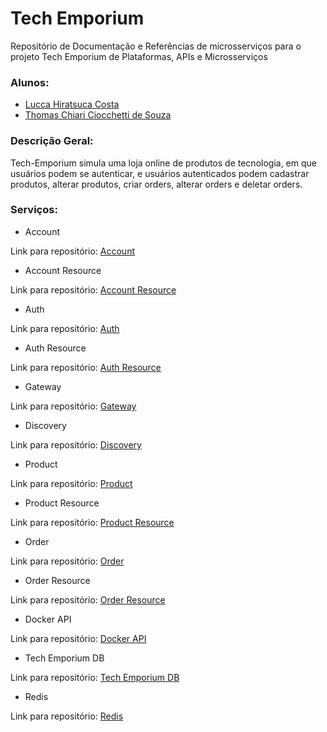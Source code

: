 # Tech Emporium
Repositório de Documentação e Referências de microsserviços para o projeto Tech Emporium de Plataformas, APIs e Microsserviços

### Alunos:
- [Lucca Hiratsuca Costa](https://github.com/LuccaHiratsuca)
- [Thomas Chiari Ciocchetti de Souza](https://github.com/thomaschiari)

### Descrição Geral:
Tech-Emporium simula uma loja online de produtos de tecnologia, em que usuários podem se autenticar, e usuários autenticados podem cadastrar produtos, alterar produtos, criar orders, alterar orders e deletar orders. 

### Serviços: 
- Account

Link para repositório: [Account](https://github.com/LuccaHiratsuca/platform.store.account)

- Account Resource

Link para repositório: [Account Resource](https://github.com/LuccaHiratsuca/platform.store.account-resource)

- Auth

Link para repositório: [Auth](https://github.com/LuccaHiratsuca/platform.store.auth)

- Auth Resource

Link para repositório: [Auth Resource](https://github.com/LuccaHiratsuca/platform.store.auth-resource)

- Gateway

Link para repositório: [Gateway](https://github.com/LuccaHiratsuca/platform.store.gateway)

- Discovery

Link para repositório: [Discovery](https://github.com/LuccaHiratsuca/platform.store.discovery)

- Product

Link para repositório: [Product](https://github.com/thomaschiari/platform.tech-emporium.products)

- Product Resource

Link para repositório: [Product Resource](https://github.com/thomaschiari/platform.tech-emporium.product-resource)

- Order

Link para repositório: [Order](https://github.com/thomaschiari/platform.tech-emporium.orders)

- Order Resource

Link para repositório: [Order Resource](https://github.com/thomaschiari/platform.tech-emporium.order-resource)

- Docker API

Link para repositório: [Docker API](https://github.com/LuccaHiratsuca/platform.store.docker-api)

- Tech Emporium DB

Link para repositório: [Tech Emporium DB](https://github.com/thomaschiari/platform.tech-emporium.db)

- Redis

Link para repositório: [Redis](https://github.com/LuccaHiratsuca/platform.tech-emporium.redis)

